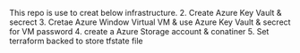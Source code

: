 This repo is use to creat below infrastructure.
2. Create Azure Key Vault & secrect 
3. Cretae Azure Window Virtual VM & use Azure Key Vault & secrect for VM password
4. create a Azure Storage account & conatiner
5. Set terraform backed to store tfstate file

